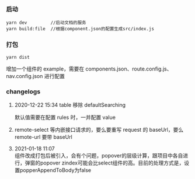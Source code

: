 ### 启动

```
yarn dev         //启动文档的服务
yarn build:file  //根据component.json的配置生成src/index.js
```

### 打包

```
yarn dist
```

增加一个组件的 example，需要在 components.json、route.config.js、nav.config.json 进行配置

### changelogs
 1. 2020-12-22 15:34 table 移除 defaultSearching

    默认值需要在配置 rules 时，一并配置 value

2. remote-select 等内嵌接口请求的，要么要重写 request 的 baseUrl，要么 remote-url 要带 baseUrl

3. 2021-01-18 11:07  
    组件改成打包后被引入，会有个问题，popover的层级计算，跟项目中各自进行，弹窗的popover zindex可能会比select组件的高。目前的处理方式是，设置popperAppendToBody为false
